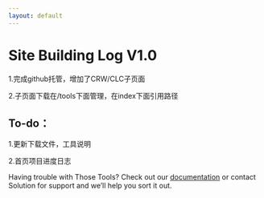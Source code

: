 ```yaml
---
layout: default
---
```



# Site Building Log V1.0

1.完成github托管，增加了CRW/CLC子页面

2.子页面下载在/tools下面管理，在index下面引用路径

## To-do：

1.更新下载文件，工具说明

2.首页项目进度日志

Having trouble with Those Tools? Check out our [documentation]() or contact Solution for support and we’ll help you sort it out.
